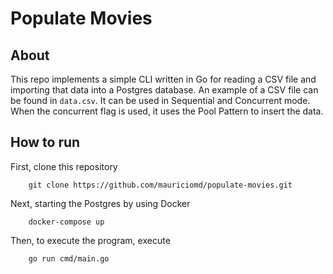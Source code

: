 # Populate Movies

## About
This repo implements a simple CLI written in Go for reading a CSV file and importing that data into a Postgres database. An example of a CSV file can be found in ```data.csv```.
It can be used in Sequential and Concurrent mode. When the concurrent flag is used, it uses the Pool Pattern to insert the data. 

## How to run
First, clone this repository
```
    git clone https://github.com/mauriciomd/populate-movies.git
```

Next, starting the Postgres by using Docker
```
    docker-compose up
```

Then, to execute the program, execute
```
    go run cmd/main.go 
```